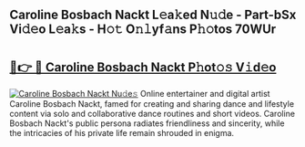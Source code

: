 ## Caroline Bosbach Nackt L𝚎a𝚔ed N𝚞𝚍e - Part-bSx Vi𝚍𝚎o L𝚎a𝚔s - H𝚘𝚝 O𝚗𝚕yf𝚊ns P𝚑𝚘tos 70WUr

# <h2><a href="http://kfe9sxr.oniu.top/?m=Caroline+Bosbach+Nackt">🔗👉 🔴 Caroline Bosbach Nackt P𝚑ot𝚘𝚜 V𝚒d𝚎o</a></h2>

[![Caroline Bosbach Nackt Nu𝚍e𝚜](https://i.imgur.com/0qMVB7G.gif)](http://kfe9sxr.oniu.top/?m=Caroline+Bosbach+Nackt)
Online entertainer and digital artist Caroline Bosbach Nackt, famed for creating and sharing dance and lifestyle content via solo and collaborative dance routines and short videos. Caroline Bosbach Nackt's public persona radiates friendliness and sincerity, while the intricacies of his private life remain shrouded in enigma.  
